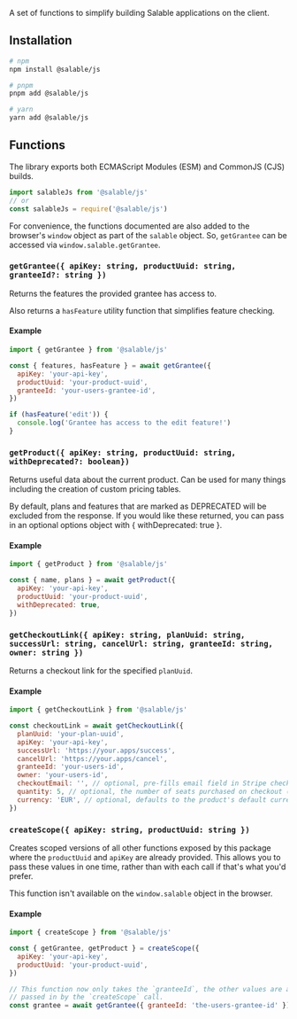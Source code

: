 A set of functions to simplify building Salable applications on the client.

## Installation

```sh
# npm
npm install @salable/js

# pnpm
pnpm add @salable/js

# yarn
yarn add @salable/js
```

## Functions

The library exports both ECMAScript Modules (ESM) and CommonJS (CJS) builds.

```js
import salableJs from '@salable/js'
// or
const salableJs = require('@salable/js')
```

For convenience, the functions documented are also added to the browser's
`window` object as part of the `salable` object. So, `getGrantee` can be
accessed via `window.salable.getGrantee`.

### `getGrantee({ apiKey: string, productUuid: string, granteeId?: string })`

Returns the features the provided grantee has access to.

Also returns a `hasFeature` utility function that simplifies feature checking.

#### Example

```js
import { getGrantee } from '@salable/js'

const { features, hasFeature } = await getGrantee({
  apiKey: 'your-api-key',
  productUuid: 'your-product-uuid',
  granteeId: 'your-users-grantee-id',
})

if (hasFeature('edit')) {
  console.log('Grantee has access to the edit feature!')
}
```

### `getProduct({ apiKey: string, productUuid: string, withDeprecated?: boolean})`

Returns useful data about the current product. Can be used for many things
including the creation of custom pricing tables.

By default, plans and features that are marked as DEPRECATED will be excluded
from the response. If you would like these returned, you can pass in an optional
options object with { withDeprecated: true }.

#### Example

```js
import { getProduct } from '@salable/js'

const { name, plans } = await getProduct({
  apiKey: 'your-api-key',
  productUuid: 'your-product-uuid',
  withDeprecated: true,
})
```

### `getCheckoutLink({ apiKey: string, planUuid: string, successUrl: string, cancelUrl: string, granteeId: string, owner: string })`

Returns a checkout link for the specified `planUuid`.

#### Example

```js
import { getCheckoutLink } from '@salable/js'

const checkoutLink = await getCheckoutLink({
  planUuid: 'your-plan-uuid',
  apiKey: 'your-api-key',
  successUrl: 'https://your.apps/success',
  cancelUrl: 'https://your.apps/cancel',
  granteeId: 'your-users-id',
  owner: 'your-users-id',
  checkoutEmail: '', // optional, pre-fills email field in Stripe checkout
  quantity: 5, // optional, the number of seats purchased on checkout (if using per-seat plan, default is minimum number set on plan)
  currency: 'EUR', // optional, defaults to the product's default currency in Salable
})
```

### `createScope({ apiKey: string, productUuid: string })`

Creates scoped versions of all other functions exposed by this package where the
`productUuid` and `apiKey` are already provided. This allows you to pass these
values in one time, rather than with each call if that's what you'd prefer.

This function isn't available on the `window.salable` object in the browser.

#### Example

```js
import { createScope } from '@salable/js'

const { getGrantee, getProduct } = createScope({
  apiKey: 'your-api-key',
  productUuid: 'your-product-uuid',
})

// This function now only takes the `granteeId`, the other values are already
// passed in by the `createScope` call.
const grantee = await getGrantee({ granteeId: 'the-users-grantee-id' })
```
